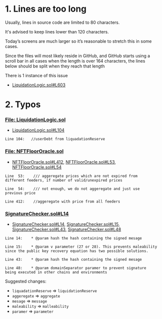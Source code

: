
# 1. Lines are too long

Usually, lines in source code are limited to 80 characters.

It's advised to keep lines lower than 120 characters.

Today’s screens are much larger so it’s reasonable to stretch this in some cases.

Since the files will most likely reside in GitHub, and GitHub starts using a scroll bar in all cases when the length is over 164 characters, the lines below should be split when they reach that length

There is 1 instance of this issue

- [LiquidationLogic.sol#L603](https://github.com/code-423n4/2022-11-paraspace/blob/main/paraspace-core/contracts/protocol/libraries/logic/LiquidationLogic.sol#L603)

# 2. Typos

### [File: LiquidationLogic.sol](https://github.com/code-423n4/2022-11-paraspace/blob/c6820a279c64a299a783955749fdc977de8f0449/paraspace-core/contracts/protocol/libraries/logic/LiquidationLogic.sol)

- [LiquidationLogic.sol#L104](https://github.com/code-423n4/2022-11-paraspace/blob/c6820a279c64a299a783955749fdc977de8f0449/paraspace-core/contracts/protocol/libraries/logic/LiquidationLogic.sol#L104)

```
Line 104:   //userDebt from liquadationReserve
```

### [File: NFTFloorOracle.sol](https://github.com/code-423n4/2022-11-paraspace/blob/c6820a279c64a299a783955749fdc977de8f0449/paraspace-core/contracts/misc/NFTFloorOracle.sol)

- [NFTFloorOracle.sol#L412](https://github.com/code-423n4/2022-11-paraspace/blob/c6820a279c64a299a783955749fdc977de8f0449/paraspace-core/contracts/misc/NFTFloorOracle.sol#L412), [NFTFloorOracle.sol#L53](https://github.com/code-423n4/2022-11-paraspace/blob/c6820a279c64a299a783955749fdc977de8f0449/paraspace-core/contracts/misc/NFTFloorOracle.sol#L53), [NFTFloorOracle.sol#L54](https://github.com/code-423n4/2022-11-paraspace/blob/c6820a279c64a299a783955749fdc977de8f0449/paraspace-core/contracts/misc/NFTFloorOracle.sol#L54)

```
Line  53:    /// aggeregate prices which are not expired from different feeders, if number of valid/unexpired prices

Line  54:    /// not enough, we do not aggeregate and just use previous price

Line 412:    //aggeregate with price from all feeders
```

### [SignatureChecker.sol#L14](https://github.com/code-423n4/2022-11-paraspace/blob/c6820a279c64a299a783955749fdc977de8f0449/paraspace-core/contracts/dependencies/looksrare/contracts/libraries/SignatureChecker.sol)

- [SignatureChecker.sol#L14](https://github.com/code-423n4/2022-11-paraspace/blob/c6820a279c64a299a783955749fdc977de8f0449/paraspace-core/contracts/dependencies/looksrare/contracts/libraries/SignatureChecker.sol#L14), [SignatureChecker.sol#L15](https://github.com/code-423n4/2022-11-paraspace/blob/c6820a279c64a299a783955749fdc977de8f0449/paraspace-core/contracts/dependencies/looksrare/contracts/libraries/SignatureChecker.sol#L15), [SignatureChecker.sol#L43](https://github.com/code-423n4/2022-11-paraspace/blob/c6820a279c64a299a783955749fdc977de8f0449/paraspace-core/contracts/dependencies/looksrare/contracts/libraries/SignatureChecker.sol#L43), [SignatureChecker.sol#L48](https://github.com/code-423n4/2022-11-paraspace/blob/c6820a279c64a299a783955749fdc977de8f0449/paraspace-core/contracts/dependencies/looksrare/contracts/libraries/SignatureChecker.sol#L48)

```
Line 14:    * @param hash the hash containing the signed mesage

Line 15:    * @param v parameter (27 or 28). This prevents maleability since the public key recovery equation has two possible solutions.

Line 43:    * @param hash the hash containing the signed mesage

Line 48:    * @param domainSeparator paramer to prevent signature being executed in other chains and environments
```

Suggested changes:

- `liquadationReserve` => `liquidationReserve`
- `aggeregate` => `aggregate`
- `mesage` => `message`
- `maleability` => `malleability`
- `paramer` => `parameter`